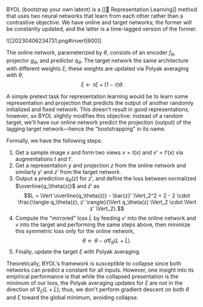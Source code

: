 BYOL (bootstrap your own latent) is a [[📖 Representation Learning]] method that uses two neural networks that learn from each other rather than a contrastive objective. We have online and target networks; the former will be constantly updated, and the latter is a time-lagged version of the former.

![[20230406234731.png#invert|600]]

The online network, parameterized by $\theta$, consists of an encoder $f_\theta$, projector $g_\theta$, and predictor $q_\theta$. The target network the same architecture with different weights $\xi$; these weights are updated via Polyak averaging with $\theta$, $$\xi \leftarrow \tau\xi + (1-\tau)\theta.$$

A simple pretext task for representation learning would be to learn some representation and projection that predicts the output of another randomly initialized and fixed network. This doesn't result in good representations, however, so BYOL slightly modifies this objective: instead of a random target, we'll have our online network predict the projection (output) of the lagging target network—hence the "bootstrapping" in its name.

Formally, we have the following steps:
1. Get a sample image $x$ and form two views $v = t(x)$ and $v' = t'(x)$ via augmentations $t$ and $t'$.
2. Get a representation $y$ and projection $z$ from the online network and similarly $y'$ and $z'$ from the target network.
3. Output a prediction $q_\theta(z)$ for $z'$, and define the loss between normalized $\overline{q_\theta(z)}$ and $\bar{z}'$ as $$L = \Vert \overline{q_\theta(z)} - \bar{z}' \Vert_2^2 = 2 - 2 \cdot \frac{\langle q_\theta(z), z' \rangle}{\Vert q_\theta(z) \Vert_2 \cdot \Vert z' \Vert_2}.$$
4. Compute the "mirrored" loss $\tilde{L}$ by feeding $v'$ into the online network and $v$ into the target and performing the same steps above, then minimize this symmetric loss only for the online network, $$\theta \leftarrow \theta - \alpha \nabla_\theta (L + \tilde{L}).$$
5. Finally, update the target $\xi$ with Polyak averaging.

Theoretically, BYOL's framework is susceptible to collapse since both networks can predict a constant for all inputs. However, one insight into its empirical performance is that while the collapsed presentation is the minimum of our loss, the Polyak averaging updates for $\xi$ are not in the direction of $\nabla_\xi(L + \tilde{L})$; thus, we don't perform gradient descent on both $\theta$ and $\xi$ toward the global minimum, avoiding collapse.